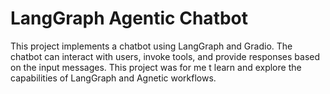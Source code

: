 # LangGraph Agentic Chatbot

This project implements a chatbot using LangGraph and Gradio. The chatbot can interact with users, invoke tools, and provide responses based on the input messages. This project was for me t learn and explore the capabilities of LangGraph and Agnetic workflows.

